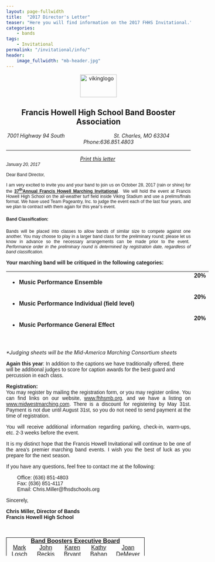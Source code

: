 ```yaml
---
layout: page-fullwidth
title:  "2017 Director's Letter"
teaser: "Here you will find information on the 2017 FHHS Invitational."
categories:
    - bands
tags:
    - Invitational
permalink: "/invitational/info/"
header:
    image_fullwidth: "mb-header.jpg"
---
```


<p style="text-align: center;"><img src="/images/logo.jpg" alt="vikinglogo" width="100" height="62" /></p>
<h2 style="text-align: center;">Francis Howell High School Band Booster Association</h2>
<address style="text-align: center;">7001 Highway 94 South &nbsp; &nbsp; &nbsp; &nbsp; &nbsp; &nbsp; &nbsp; &nbsp; &nbsp; &nbsp; &nbsp; &nbsp; &nbsp; &nbsp; &nbsp; &nbsp; &nbsp;St. Charles, MO 63304 &nbsp; &nbsp; &nbsp; &nbsp; &nbsp; &nbsp; &nbsp; &nbsp; &nbsp; &nbsp; &nbsp; &nbsp; &nbsp; &nbsp; Phone:636.851.4803<hr /></address><address style="text-align: center;"><a href="images/Director-Invite-Letter-2017.pdf" target="_blank" title="2017 Director Invite Letter">Print this letter</a>&nbsp;</address><address><span style="font-size: 9pt; font-family: arial, helvetica, sans-serif;">January 20, 2017</span></address><address><span style="font-family: arial, helvetica, sans-serif;"></span></address>
<p><span style="font-size: 9pt; font-family: arial, helvetica, sans-serif;">Dear Band Director,</span></p>
<p style="text-align: justify;"><span style="font-size: 9pt; font-family: arial, helvetica, sans-serif;">I am very excited to invite you and your band to join us on October 28, 2017 (rain or shine) for the <strong><span style="text-decoration: underline;">37<sup>th</sup>Annual Francis Howell Marching Invitational</span></strong>.&nbsp; We will hold the event at Francis Howell High School on the all-weather turf field inside Viking Stadium and use a prelims/finals format. We have used Team Pageantry, Inc. to judge the event each of the last four years, and we plan to contract with them again for this year&rsquo;s event.</span></p>
<h4><span style="font-size: 9pt; font-family: arial, helvetica, sans-serif;">Band Classification:</span></h4>
<p style="text-align: justify;"><span style="font-size: 9pt; font-family: arial, helvetica, sans-serif;">Bands will be placed into classes to allow bands of similar size to compete against one another. You may choose to play in a larger band class for the preliminary round; please let us know in advance so the necessary arrangements can be made prior to the event.&nbsp; <em>Performance order in the preliminary round is determined by registration date, regardless of band classification</em>.</span></p>
<p><span style="font-family: arial, helvetica, sans-serif;"><strong>Your marching band will be critiqued in the following categories:</strong></span></p>
<table style="height: 196px; width: 620px;">
<tbody>
<tr>
<td valign="middle">
<ul>
<li><span style="font-family: arial, helvetica, sans-serif;"><strong>Music Performance Ensemble</strong></span></li>
</ul>
</td>
<td style="width: 112px;"><span style="font-family: arial, helvetica, sans-serif;"></span></td>
<td style="text-align: right;" valign="top"><span style="font-family: arial, helvetica, sans-serif;"><strong>20%</strong></span></td>
</tr>
<tr>
<td valign="middle">
<ul>
<li><span style="font-family: arial, helvetica, sans-serif;"><strong>Music Performance Individual (field level)</strong></span></li>
</ul>
</td>
<td style="width: 112px;"><span style="font-family: arial, helvetica, sans-serif;"></span></td>
<td style="text-align: right;" valign="top"><span style="font-family: arial, helvetica, sans-serif;"><strong>20%</strong></span></td>
</tr>
<tr>
<td valign="middle">
<ul>
<li><span style="font-family: arial, helvetica, sans-serif;"><strong>Music Performance General Effect</strong></span></li>
</ul>
</td>
<td style="width: 112px;"><span style="font-family: arial, helvetica, sans-serif;"></span></td>
<td style="text-align: right;" valign="top"><span style="font-family: arial, helvetica, sans-serif;"><strong>20%</strong></span></td>
</tr>
<tr>
<td valign="middle">
<ul>
<li><span style="font-family: arial, helvetica, sans-serif;"><strong>Visual Performance Ensemble  &#8680; </strong></span></li>
</ul>
</td>
<td rowspan="2" style="width: 112px;"><span style="font-family: arial, helvetica, sans-serif;"><strong>Averaged</strong></span></td>
<td rowspan="2" style="width: 30px;" align="right" valign="middle"><span style="font-family: arial, helvetica, sans-serif;"><strong>20%</strong></span></td>
</tr>
<tr>
<td valign="middle">
<ul>
<li><span style="font-family: arial, helvetica, sans-serif;"><strong>Visual Performance Individual (field level)  &#8680;</strong></span></li>
</ul>
</td>
</tr>
<tr>
<td valign="middle">
<ul>
<li><span style="font-family: arial, helvetica, sans-serif;"><strong>Visual Performace General Effect</strong></span></li>
</ul>
</td>
<td style="width: 112px;"><span style="font-family: arial, helvetica, sans-serif;"></span></td>
<td style="width: 30px;" align="right" valign="top"><span style="font-family: arial, helvetica, sans-serif;"><strong>20%</strong></span></td>
</tr>
</tbody>
</table>
<p><em>*Judging sheets will be the Mid-America Marching Consortium sheets</em></p>
<p><span style="font-family: arial, helvetica, sans-serif;"><strong>Again this year</strong>: In addition to the captions we have traditionally offered, there will be additional judges to score for caption awards for the best guard and percussion in each class.</span></p>
<p style="text-align: justify;"><span style="font-family: arial, helvetica, sans-serif;"><strong>Registration:</strong></span><br /><span style="font-family: arial, helvetica, sans-serif;">You may register by mailing the registration form, or you may register online. You can find links on our website, <a href="http://www.fhhsmb.org" target="_blank" title="Francis Howell High School Band Booster Association">www.fhhsmb.org</a>, and we have a listing on <a href="http://www.midwestmarching.com/" target="_blank" title="Midwest Marching">www.midwestmarching.com</a>. There is a discount for registering by May 31st. Payment is not due until August 31st, so you do not need to send payment at the time of registration.</span></p>
<p style="text-align: justify;"><span style="font-family: arial, helvetica, sans-serif;">You will receive additional information regarding parking, check-in, warm-ups, etc. 2-3 weeks before the event.</span></p>
<p style="text-align: justify;"><span style="font-family: arial, helvetica, sans-serif;">It is my distinct hope that the Francis Howell Invitational will continue to be one of the area&rsquo;s premier marching band events. I wish you the best of luck as you prepare for the next season.</span></p>
<p><span style="font-family: arial, helvetica, sans-serif;">If you have any questions, feel free to contact me at the following:</span></p>
<p style="padding-left: 30px;"><span style="font-family: arial, helvetica, sans-serif;">Office: (636) 851-4803</span><br /><span style="font-family: arial, helvetica, sans-serif;">Fax: (636) 851-4117</span><br /><span style="font-family: arial, helvetica, sans-serif;">Email: Chris.Miller@fhsdschools.org</span></p>
<p><span style="font-family: arial, helvetica, sans-serif;">Sincerely,</span></p>
<p><span style="font-family: arial, helvetica, sans-serif;"><strong>Chris Miller, Director of Bands</strong></span><br /><span style="font-family: arial, helvetica, sans-serif;"><strong>Francis Howell High School</strong></span></p>
<p style="margin: 0in -0.3in 0.0001pt 30px;">&nbsp;</p>
<table style="width: 75%; border-collapse: collapse; border: 1px none; height: 50px;" cellspacing="0" cellpadding="0" align="center">
<tbody>
<tr style="height: 12.85pt;">
<td colspan="5" style="width: 532.5pt; border-top: 1pt solid windowtext; border-right: 1pt solid windowtext; border-left: 1pt solid windowtext; border-bottom: none; padding: 0in 5.4pt; height: 11.65pt;text-align:center;" valign="center" width="710"><span style="font-family: arial, helvetica, sans-serif; text-decoration: underline;"><strong>Band Boosters Executive Board</strong></span></td>
</tr>
<tr style="height: 12.85pt;">
<td style="width: 106.5pt; border-top: none; border-right: none; border-bottom: none; border-left: 1pt solid windowtext; padding: 0in 5.4pt; height: 12.85pt;text-align:center;" valign="top" width="142"><span style="font-family: arial, helvetica, sans-serif;"><a href="mailto:BoardPresident@fhhsmb.org">Mark Losch</a></span></td>
<td style="width: 106.5pt; border: none; padding: 0in 5.4pt; height: 12.85pt;text-align:center;" valign="top" width="142"><span style="font-family: arial, helvetica, sans-serif;"><a href="mailto:VicePresident@fhhsmb.org">John Reckis</a></span></td>
<td style="width: 106.5pt; border: none; padding: 0in 5.4pt; height: 12.85pt;text-align:center;" valign="top" width="142"><span style="font-family: arial, helvetica, sans-serif;"><a href="mailto:Treasurer@fhhsmb.org">Karen Bryant</a></span></td>
<td style="width: 106.5pt; border: none; padding: 0in 5.4pt; height: 12.85pt;text-align:center;" valign="top" width="142"><span style="font-family: arial, helvetica, sans-serif;"><a href="mailto:Secretary@fhhsmb.org">Kathy Bahan</a></span></td>
<td style="width: 106.5pt; border-top: none; border-bottom: none; border-left: none; border-right: 1pt solid windowtext; padding: 0in 5.4pt; height: 12.85pt;text-align:center;" valign="top" width="142"><span style="font-family: arial, helvetica, sans-serif;"><a href="mailto:VolunteerCoordinator@fhhsmb.org">Joan DeMeyer</a></span></td>
</tr>
<tr style="height: 12.85pt;">
<td style="width: 106.5pt; border-top: none; border-left: 1pt solid windowtext; border-bottom: 1pt solid windowtext; border-right: none; padding: 0in 5.4pt; height: 12.85pt;text-align:center;" valign="top" width="142"><span style="font-size: 9pt; font-family: Cambria, serif;">President</span></td>
<td style="width: 106.5pt; border-top: none; border-left: none; border-bottom: 1pt solid windowtext; border-right: none; padding: 0in 5.4pt; height: 12.85pt;text-align:center;" valign="top" width="142"><span style="font-size: 9pt; font-family: Cambria, serif;">Vice President</span></td>
<td style="width: 106.5pt; border-top: none; border-left: none; border-bottom: 1pt solid windowtext; border-right: none; padding: 0in 5.4pt; height: 12.85pt;text-align:center;" valign="top" width="142"><span style="font-size: 9pt; font-family: Cambria, serif;">Treasurer</span></td>
<td style="width: 106.5pt; border-top: none; border-left: none; border-bottom: 1pt solid windowtext; border-right: none; padding: 0in 5.4pt; height: 12.85pt;text-align:center;" valign="top" width="142"><span style="font-size: 9pt; font-family: Cambria, serif;">Secretary</span></td>
<td style="width: 106.5pt; border-top: none; border-left: none; border-bottom: 1pt solid windowtext; border-right: 1pt solid windowtext; padding: 0in 5.4pt; height: 12.85pt;text-align:center;" valign="top" width="142"><span style="font-size: 9pt; font-family: Cambria, serif;">Volunteer Coordinator</span></td>
</tr>
</tbody>
</table>
